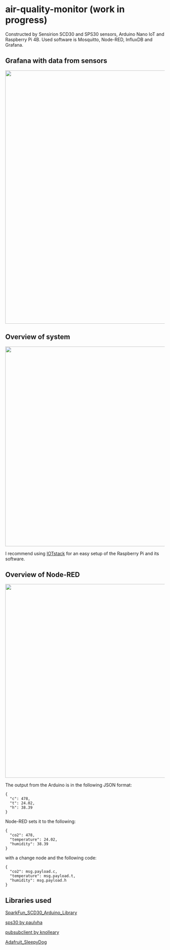 # air-quality-monitor (work in progress)
Constructed by Sensirion SCD30 and SPS30 sensors, Arduino Nano IoT and Raspberry Pi 4B. Used software is Mosquitto, Node-RED, InfluxDB and Grafana.

## Grafana with data from sensors
<img src="https://i.imgur.com/OfrikDk.png" width="800px" height="auto">

## Overview of system
<img src="https://i.imgur.com/0YbnKn8.png" width="631px" height="auto">

I recommend using [IOTstack](https://github.com/SensorsIot/IOTstack) for an easy setup of the Raspberry Pi and its software.

## Overview of Node-RED
<img src="https://i.imgur.com/wC6GP4O.png" width="612px" height="auto">

The output from the Arduino is in the following JSON format:
```
{
  "c": 478,
  "t": 24.02,
  "h": 38.39
}
```
Node-RED sets it to the following:
```
{
  "co2": 478,
  "temperature": 24.02,
  "humidity": 38.39
}
```
with a change node and the following code:
```
{
  "co2": msg.payload.c,
  "temperature": msg.payload.t,
  "humidity": msg.payload.h
}
```

## Libraries used
[SparkFun_SCD30_Arduino_Library](https://github.com/sparkfun/SparkFun_SCD30_Arduino_Library)

[sps30 by paulvha](https://github.com/paulvha/sps30)

[pubsubclient by knolleary](https://github.com/knolleary/pubsubclient)

[Adafruit_SleepyDog](https://github.com/adafruit/Adafruit_SleepyDog)

